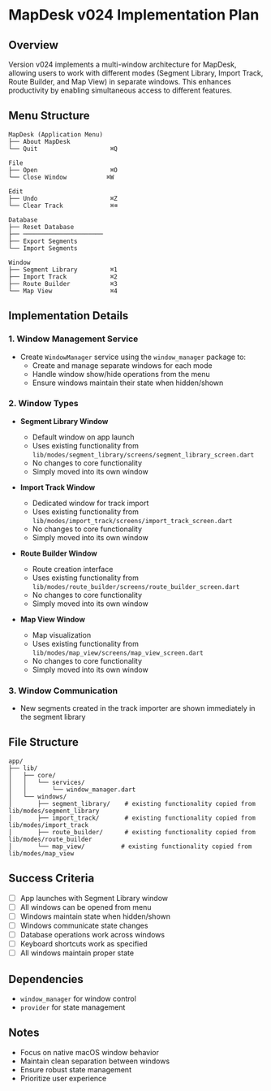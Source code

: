 # MapDesk v024 Implementation Plan

## Overview
Version v024 implements a multi-window architecture for MapDesk, allowing users to work with different modes (Segment Library, Import Track, Route Builder, and Map View) in separate windows. This enhances productivity by enabling simultaneous access to different features.

## Menu Structure
```
MapDesk (Application Menu)
├── About MapDesk
└── Quit                    ⌘Q

File
├── Open                    ⌘O
└── Close Window           ⌘W

Edit
├── Undo                    ⌘Z
└── Clear Track             ⌘⌫

Database
├── Reset Database
├── ──────────────────────
├── Export Segments
└── Import Segments

Window
├── Segment Library         ⌘1
├── Import Track            ⌘2
├── Route Builder           ⌘3
└── Map View                ⌘4
```

## Implementation Details

### 1. Window Management Service
- Create `WindowManager` service using the `window_manager` package to:
  - Create and manage separate windows for each mode
  - Handle window show/hide operations from the menu
  - Ensure windows maintain their state when hidden/shown

### 2. Window Types
- **Segment Library Window**
  - Default window on app launch
  - Uses existing functionality from `lib/modes/segment_library/screens/segment_library_screen.dart`
  - No changes to core functionality
  - Simply moved into its own window

- **Import Track Window**
  - Dedicated window for track import
  - Uses existing functionality from `lib/modes/import_track/screens/import_track_screen.dart`
  - No changes to core functionality
  - Simply moved into its own window

- **Route Builder Window**
  - Route creation interface
  - Uses existing functionality from `lib/modes/route_builder/screens/route_builder_screen.dart`
  - No changes to core functionality
  - Simply moved into its own window

- **Map View Window**
  - Map visualization
  - Uses existing functionality from `lib/modes/map_view/screens/map_view_screen.dart`
  - No changes to core functionality
  - Simply moved into its own window

### 3. Window Communication
- New segments created in the track importer are shown immediately in the segment library

## File Structure
```
app/
├── lib/
│   ├── core/
│   │   └── services/
│   │       └── window_manager.dart
│   └── windows/
│       ├── segment_library/    # existing functionality copied from lib/modes/segment_library
│       ├── import_track/       # existing functionality copied from lib/modes/import_track
│       ├── route_builder/      # existing functionality copied from lib/modes/route_builder
│       └── map_view/          # existing functionality copied from lib/modes/map_view
```

## Success Criteria
- [ ] App launches with Segment Library window
- [ ] All windows can be opened from menu
- [ ] Windows maintain state when hidden/shown
- [ ] Windows communicate state changes
- [ ] Database operations work across windows
- [ ] Keyboard shortcuts work as specified
- [ ] All windows maintain proper state

## Dependencies
- `window_manager` for window control
- `provider` for state management

## Notes
- Focus on native macOS window behavior
- Maintain clean separation between windows
- Ensure robust state management
- Prioritize user experience
 